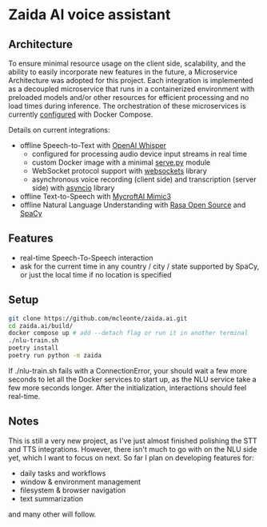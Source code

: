 # Zaida AI voice assistant

## Architecture

To ensure minimal resource usage on the client side, scalability, and the
ability to easily incorporate new features in the future, a Microservice
Architecture was adopted for this project. Each integration is implemented as a
decoupled microservice that runs in a containerized environment with preloaded
models and/or other resources for efficient processing and no load times during
inference. The orchestration of these microservices is currently [configured](https://github.com/mcleonte/zaida.ai/blob/main/build/docker-compose.yml) with Docker Compose.

Details on current integrations:
- offline Speech-to-Text with [OpenAI Whisper](https://github.com/openai/whisper)
   - configured for processing audio device input streams in real time
   - custom Docker image with a minimal [serve.py](https://github.com/mcleonte/zaida.ai/blob/main/build/docker/stt/serve.py) module
   - WebSocket protocol support with [websockets](https://websockets.readthedocs.io) library
   - asynchronous voice recording (client side) and transcription (server side) with [asyncio](https://docs.python.org/3/library/asyncio.html) library
- offline Text-to-Speech with [MycroftAI Mimic3](https://github.com/MycroftAI/mimic3)
- offline Natural Language Understanding with [Rasa Open Source](https://github.com/RasaHQ/rasa) and [SpaCy](https://spacy.io/models/en#en_core_web_lg)
## Features
- real-time Speech-To-Speech interaction
- ask for the current time in any country / city / state supported by SpaCy, or
  just the local time if no location is specified

## Setup

```bash
git clone https://github.com/mcleonte/zaida.ai.git
cd zaida.ai/build/
docker compose up # add --detach flag or run it in another terminal
./nlu-train.sh
poetry install
poetry run python -m zaida
```
If ./nlu-train.sh fails with a ConnectionError, your should wait a
few more seconds to let all the Docker services to start up, as the NLU service
take a few more seconds longer. After the initialization, interactions should
feel real-time.

## Notes

This is still a very new project, as I've just almost finished polishing the STT and TTS
integrations.
However, there isn't much to go with on the NLU side yet, which I want to focus
on next. So far I plan on developing features for:
- daily tasks and workflows
- window & environment management
- filesystem & browser navigation
- text summarization

and many other will follow.
